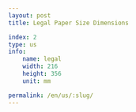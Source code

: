 ```yaml
---
layout: post
title: Legal Paper Size Dimensions

index: 2
type: us
info:
    name: legal
    width: 216
    height: 356
    unit: mm

permalink: /en/us/:slug/
---
```



